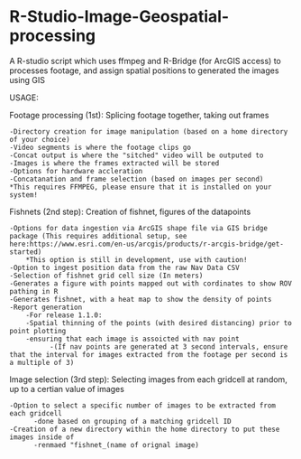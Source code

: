 # R-Studio-Image-Geospatial-processing
A R-studio script which uses ffmpeg and R-Bridge (for ArcGIS access) to processes footage, and assign spatial positions to generated the images using GIS

USAGE:

Footage processing (1st): Splicing footage together, taking out frames

    -Directory creation for image manipulation (based on a home directory of your choice)
    -Video segments is where the footage clips go
    -Concat output is where the "sitched" video will be outputed to
    -Images is where the frames extracted will be stored    
    -Options for hardware accleration
    -Concatanation and frame selection (based on images per second)
    *This requires FFMPEG, please ensure that it is installed on your system!



Fishnets (2nd step): Creation of fishnet, figures of the datapoints

    -Options for data ingestion via ArcGIS shape file via GIS bridge package (This requires additional setup, see here:https://www.esri.com/en-us/arcgis/products/r-arcgis-bridge/get-started)
        *This option is still in development, use with caution!
    -Option to ingest position data from the raw Nav Data CSV
    -Selection of fishnet grid cell size (In meters)
    -Generates a figure with points mapped out with cordinates to show ROV pathing in R
    -Generates fishnet, with a heat map to show the density of points 
    -Report generation
        -For release 1.1.0:
        -Spatial thinning of the points (with desired distancing) prior to point plotting
        -ensuring that each image is assoicted with nav point
              -(If nav points are generated at 3 second intervals, ensure that the interval for images extracted from the footage per second is a multiple of 3)



Image selection (3rd step): Selecting images from each gridcell at random, up to a certian value of images

    -Option to select a specific number of images to be extracted from each gridcell
          -done based on grouping of a matching gridcell ID
    -Creation of a new directory within the home directory to put these images inside of
          -renmaed "fishnet_(name of orignal image)

    
